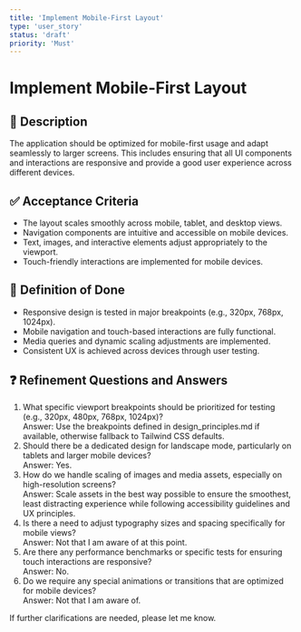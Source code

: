 ```yaml
---
title: 'Implement Mobile-First Layout'
type: 'user_story'
status: 'draft'
priority: 'Must'
---
```


# Implement Mobile-First Layout

## 📌 Description
The application should be optimized for mobile-first usage and adapt seamlessly to larger screens. This includes ensuring that all UI components and interactions are responsive and provide a good user experience across different devices.

## ✅ Acceptance Criteria
- The layout scales smoothly across mobile, tablet, and desktop views.
- Navigation components are intuitive and accessible on mobile devices.
- Text, images, and interactive elements adjust appropriately to the viewport.
- Touch-friendly interactions are implemented for mobile devices.

## 🎯 Definition of Done
- Responsive design is tested in major breakpoints (e.g., 320px, 768px, 1024px).
- Mobile navigation and touch-based interactions are fully functional.
- Media queries and dynamic scaling adjustments are implemented.
- Consistent UX is achieved across devices through user testing.

## ❓ Refinement Questions and Answers
1. What specific viewport breakpoints should be prioritized for testing (e.g., 320px, 480px, 768px, 1024px)?  
   Answer: Use the breakpoints defined in design_principles.md if available, otherwise fallback to Tailwind CSS defaults.
2. Should there be a dedicated design for landscape mode, particularly on tablets and larger mobile devices?  
   Answer: Yes.
3. How do we handle scaling of images and media assets, especially on high-resolution screens?  
   Answer: Scale assets in the best way possible to ensure the smoothest, least distracting experience while following accessibility guidelines and UX principles.
4. Is there a need to adjust typography sizes and spacing specifically for mobile views?  
   Answer: Not that I am aware of at this point.
5. Are there any performance benchmarks or specific tests for ensuring touch interactions are responsive?  
   Answer: No.
6. Do we require any special animations or transitions that are optimized for mobile devices?  
   Answer: Not that I am aware of.

If further clarifications are needed, please let me know.
